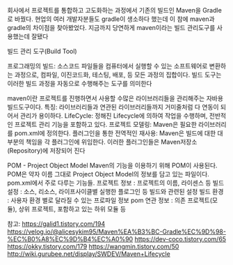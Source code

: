 회사에서 프로젝트를 통합하고 고도화하는 과정에서
기존의 빌드인 Maven을 Gradle로 바꿨다.
현업의 여러 개발자분들도 gradle이 생소하다 했는데 이 참에
maven과 gradle의 차이점을 찾아봤었다.
지금까지 당연하게 maven이라는 빌드 관리도구를 사용했는데 잘됐다
 

빌드 관리 도구(Build Tool)

프로그래밍의 빌드: 소스코드 파일들을 컴퓨터에서 실행할 수 있는 소프트웨어로 변환하는 과정으로, 컴파일, 이진코드화, 테스팅, 배포, 등 모든 과정의 집합이다.
빌드 도구는 이러한 빌드 과정을 자동으로 수행해주는 도구를 의미한다


maven이란
프로젝트를 진행하면서 사용할 수많은 라이브러리들을 관리해주는 자바용 빌드도구이다.
특징:
라이브러리들과 연관된 라이브러리들까지 거미줄처럼 다 연동이 되어서 관리가 용이하다.
LifeCycle: 정해진 Lifecycle에 의하여 작업을 수행하며, 전반적인 프로젝트 관리 기능을 포함하고 있다.
프로젝트 모델링: Maven은 필요한 라이브러리를 pom.xml에 정의한다.
플러그인을 통한 전역적인 재사용: Maven은 빌드에 대한 대부분의 책임을 각 플러그인에 위임한다. 이러한 플러그인들은 Maven저장소(Repository)에 저장되어 진다

POM - Project Object Model
Maven의 기능을 이용하기 위해 POM이 사용된다.
POM은 약자 이름 그대로 Project Object Model의 정보를 담고 있는 파일이다.
pom.xml에서 주로 다루는 기능들.
프로젝트 정보 : 프로젝트의 이름, 라이센스 등
빌드 설정 : 소스, 리소스, 라이프사이클별 실행한 플로그인 등 빌드와 관련된 설정
빌드 환경 : 사용자 환경 별로 달라질 수 있는 프로파일 정보
pom 연관 정보 : 의존 프로젝트(모듈), 상위 프로젝트, 포함하고 있는 하위 모듈 등




참고: https://galid1.tistory.com/194
https://velog.io/@alicesykim95/Maven%EA%B3%BC-Gradle%EC%9D%98-%EC%B0%A8%EC%9D%B4%EC%A0%90
https://dev-coco.tistory.com/65
https://okky.tistory.com/179
https://wangmin.tistory.com/50
http://wiki.gurubee.net/display/SWDEV/Maven+Lifecycle
